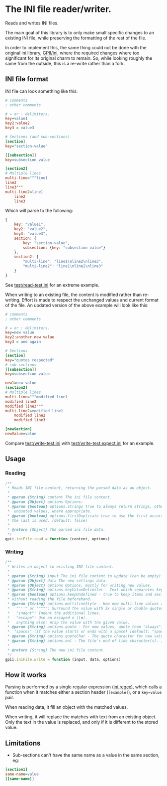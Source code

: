 # The INI file reader/writer.

Reads and writes INI files.

The main goal of this library is to only make small specific changes to an existing INI file, while preserving the
formatting of the rest of the file.

In order to implement this, the same thing could not be done with the original ini library,
[GPII/ini](https://github.com/GPII/ini), where the required changes where too significant for its original charm to
remain. So, while looking roughly the same from the outside, this is a re-write rather than a fork.

## INI file format

INI file can look something like this:

```ini
# comments
; other comments

# = or : delimiters.
key=value1
key2:value2
key3 = value3

# Sections (and sub-sections)
[section]
key="section-value"

[[subsection]]
key=subsection value

[section2]
# Multiple lines
multi-line="""line1
line2
line3"""
multi-line2=line1
    line2
    line3
```

Which will parse to the following:

```javascript
{
    key: "value1",
    key2: "value2",
    key3: "value3",
    section: {
        key: "section-value",
        subsection: {key: "subsection value"}
    },
    section2: {
        "multi-line": "line1\nline2\nline3",
        "multi-line2": "line1\nline2\nline3"
    }
}
```

See [test/read-test.ini](test/read-test.ini) for an extreme example.

When writing to an existing file, the content is modified rather than re-writing. Effort is made to respect the
unchanged values and current format of the file. An updated version of the above example will look like this:

```ini
# comments
; other comments

# = or : delimiters.
key=new value
key2:another new value
key3 = and again

# Sections
[section]
key="quotes respected"
# sub-sections
[[subsection]]
key=subsection value

new1=new value
[section2]
# Multiple lines
multi-line="""modified line1
modified line2
modified line3"""
multi-line2=modified line1
    modified line2
    modified line3

[newSection]
newValue=value
```

Compare [test/write-test.ini](test/write-test.ini) with [test/write-test.expect.ini](test/write-test.expect.ini) for an
example.

## Usage

### Reading

```javascript
/**
 * Reads INI file content, returning the parsed data as an object.
 *
 * @param {String} content The ini file content.
 * @param {Object} options Options:
 * @param {boolean} options.strings true to always return strings, otherwise try to return numbers and booleans for
 *  unquoted values, where appropriate.
 * @param {boolean} options.firstDuplicate true to use the first occurrence of a value with a duplicate name, otherwise
 * the last is used. [default: false]
 *
 * @return {Object} The parsed ini file data.
 */
gpii.iniFile.read = function (content, options)
```


### Writing

```javascript
/**
 * Writes an object to existing INI file content.
 *
 * @param {String} input The ini file content to update (can be empty).
 * @param {Object} data The new settings data.
 * @param {Object} options Options, mostly for writing new values.
 * @param {String} options.keyValueDelimiter - Text which separates keys and values, for new values. [default: "="].
 * @param {boolean} options.keepUndefined - true to keep items and sections that are not in data. Use to define values
 * without reading the file beforehand.
 * @param {String} options.multilineStyle - How new multi-line values are written:
 *   "'''" or '"""': Surround the value with 3x single or double quotes (default).
 *   "indent": Indent the additional lines.
 *   "escape": Use an escaped n (\n).
 *   anything else: Wrap the value with the given value.
 * @param {String} options.quote - For new values, quote them "always", "never", "strings" (for only strings), or
 *  "spaces" (if the value starts or ends with a space) [default: "spaces"].
 * @param {String} options.quoteChar - The quote character for new values when quoting. [default: " (double quote)].
 * @param {String} options.eol - The file's end of line character(s). [default: auto-detect]
 *
 * @return {String} The new ini file content.
 */
gpii.iniFile.write = function (input, data, options)

```

## How it works

Parsing is performed by a single regular expression ([ini.regex](ini.regex)), which calls a function when it matches
either a section header (`[example]`), or a `key=value` pair.

When reading data, it fill an object with the matched values.

When writing, it will replace the matches with text from an existing object. Only the text in the value is replaced, and
only if it is different to the stored value. 

## Limitations

- Sub-sections can't have the same name as a value in the same section, eg:
```ini
[section1]
same-name=value
[[same-name]]
```

